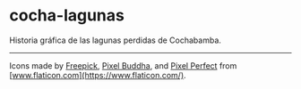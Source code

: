 # cocha-lagunas

Historia gráfica de las lagunas perdidas de Cochabamba.

---

Icons made by [Freepick](https://www.freepik.com), [Pixel Buddha](https://www.flaticon.com/authors/pixel-buddha), and [Pixel Perfect](https://www.flaticon.com/authors/pixel-perfect) from [www.flaticon.com](https://www.flaticon.com/).

